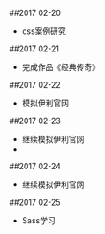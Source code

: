 ##2017 02-20
* css案例研究

##2017 02-21
* 完成作品《经典传奇》

##2017 02-22
* 模拟伊利官网

##2017 02-23
* 继续模拟伊利官网
* 
##2017 02-24
* 继续模拟伊利官网

##2017 02-25
* Sass学习